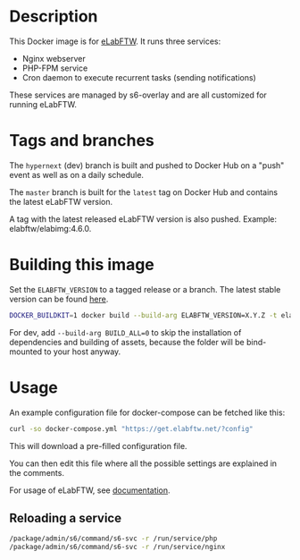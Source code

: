 # Description

This Docker image is for [eLabFTW](https://www.elabftw.net). It runs three services:

* Nginx webserver
* PHP-FPM service
* Cron daemon to execute recurrent tasks (sending notifications)

These services are managed by s6-overlay and are all customized for running eLabFTW.

# Tags and branches

The `hypernext` (dev) branch is built and pushed to Docker Hub on a "push" event as well as on a daily schedule.

The `master` branch is built for the `latest` tag on Docker Hub and contains the latest eLabFTW version.

A tag with the latest released eLabFTW version is also pushed. Example: elabftw/elabimg:4.6.0.

# Building this image

Set the `ELABFTW_VERSION` to a tagged release or a branch. The latest stable version can be found [here](https://github.com/elabftw/elabftw/releases/latest).

~~~bash
DOCKER_BUILDKIT=1 docker build --build-arg ELABFTW_VERSION=X.Y.Z -t elabftw/elabimg:X.Y.Z .
~~~

For dev, add `--build-arg BUILD_ALL=0` to skip the installation of dependencies and building of assets, because the folder will be bind-mounted to your host anyway.

# Usage

An example configuration file for docker-compose can be fetched like this:

~~~bash
curl -so docker-compose.yml "https://get.elabftw.net/?config"
~~~

This will download a pre-filled configuration file.

You can then edit this file where all the possible settings are explained in the comments.

For usage of eLabFTW, see [documentation](https://doc.elabftw.net).

## Reloading a service

~~~bash
/package/admin/s6/command/s6-svc -r /run/service/php
/package/admin/s6/command/s6-svc -r /run/service/nginx
~~~
